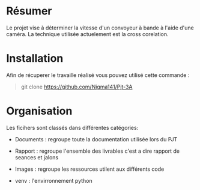 # Résumer
Le projet vise à déterminer la vitesse d'un convoyeur à bande à l'aide d'une caméra.
La technique utilisée actuelement est la cross corelation.

# Installation
Afin de récuperer le travaille réalisé vous pouvez utilisé cette commande : 
  > git clone https://github.com/Nigma141/Pjt-3A 

# Organisation

Les ficihers sont classés dans différentes catégories: 

* Documents : regroupe toute la documentation utilisée lors du PJT 

* Rapport   : regroupe l'ensemble des livrables c'est a dire rapport de seances et jalons 

* Images    : regroupe les ressources utilent aux différents code 

* venv      : l'envirronnement python 
